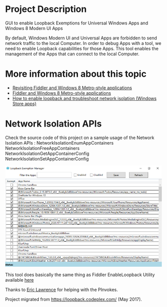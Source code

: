 # Project Description

GUI to enable Loopback Exemptions for Universal Windows Apps and Windows 8 Modern UI Apps 

By default, Windows Modern UI and Universal Apps are forbidden to send network traffic to the local Computer. In order to debug Apps with a tool, we need to enable Loopback capabilities for those Apps.
This tool enables the management of the Apps that can connect to the local Computer.

# More information about this topic
- [Revisiting Fiddler and Windows 8 Metro-style applications](http://blogs.msdn.com/b/fiddler/archive/2011/12/10/fiddler-windows-8-apps-enable-loopback-network-isolation-exemption.aspx])
- [Fiddler and Windows 8 Metro-style applications](http://blogs.msdn.com/b/fiddler/archive/2011/09/14/fiddler-and-windows-8-metro-style-applications-https-and-private-network-capabilities.aspx)
- [How to enable loopback and troubleshoot network isolation (Windows Store apps)](http://msdn.microsoft.com/en-us/library/windows/apps/Hh780593.aspx)

# Network Isolation APIs
Check the source code of this project on a sample usage of the Network Isolation APIs : 
NetworkIsolationEnumAppContainers 
NetworkIsolationFreeAppContainers 
NetworkIsolationGetAppContainerConfig 
NetworkIsolationSetAppContainerConfig

![Loopback Exemption Manager](loopbackSampleExecution.png)

This tool does basically the same thing as Fiddler EnableLoopback Utility available [here](https://telerik-fiddler.s3.amazonaws.com/fiddler/addons/enableloopbackutility.exe)

Thanks to [Eric Lawrence](http://stackoverflow.com/users/126229/ericlaw) for helping with the PInvokes.

Project migrated from https://loopback.codeplex.com/ (May 2017).
